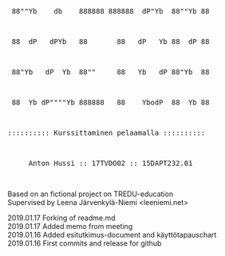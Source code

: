 
<pre> 88""Yb    db    888888 888888  dP"Yb  88""Yb 88 </pre><br />
<pre> 88__dP   dPYb   88__     88   dP   Yb 88__dP 88 </pre><br />
<pre> 88"Yb   dP__Yb  88""     88   Yb   dP 88"Yb  88 </pre><br />
<pre> 88  Yb dP""""Yb 888888   88    YbodP  88  Yb 88 </pre><br />

<pre>:::::::::: Kurssittaminen pelaamalla :::::::::: </pre><br />

<pre>     Anton Hussi :: 17TVDO02 :: 15DAPT232.01</pre><br />

Based on an fictional project on TREDU-education <br />
Supervised by Leena Järvenkylä-Niemi <leeniemi.net> <br />

2019.01.17  Forking of readme.md <br />
2019.01.17  Added memo from meeting <br />
2019.01.16  Added esitutkimus-document and käyttötapauschart <br />
2019.01.16  First commits and release for github <br />
